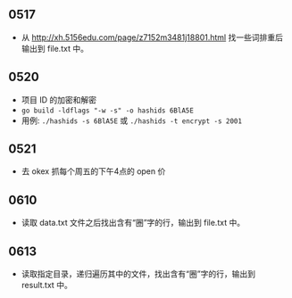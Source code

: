 ## 0517

* 从 http://xh.5156edu.com/page/z7152m3481j18801.html 找一些词排重后输出到 file.txt 中。

## 0520

* 项目 ID 的加密和解密
* `go build -ldflags "-w -s" -o hashids 6BlA5E`
* 用例: `./hashids -s 6BlA5E` 或 `./hashids -t encrypt -s 2001`


## 0521

* 去 okex 抓每个周五的下午4点的 open 价

## 0610

* 读取 data.txt 文件之后找出含有“圈”字的行，输出到 file.txt 中。

## 0613

* 读取指定目录，递归遍历其中的文件，找出含有“圈”字的行，输出到 result.txt 中。
